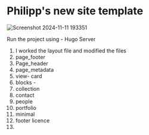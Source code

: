 # Philipp's new site template

![Screenshot 2024-11-11 193351](https://github.com/user-attachments/assets/1c996b21-ed61-41cd-9757-e2c7e4cc8d5e)

Run the project using - Hugo Server

1. I worked the layout file and modified the files
2. page_footer
3. Page_header
4. page_metadata
5. view- card
6. blocks -
7. collection
8. contact
9. people
10. portfolio
11. minimal
12. footer licence
13.
